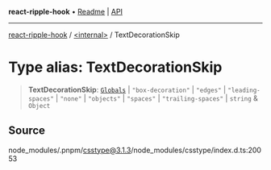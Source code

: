 **react-ripple-hook** • [Readme](../../README.md) \| [API](../../globals.md)

---

[react-ripple-hook](../../README.md) / [\<internal\>](../README.md) / TextDecorationSkip

# Type alias: TextDecorationSkip

> **TextDecorationSkip**: [`Globals`](Globals.md) \| `"box-decoration"` \| `"edges"` \| `"leading-spaces"` \| `"none"` \| `"objects"` \| `"spaces"` \| `"trailing-spaces"` \| `string` & `Object`

## Source

node_modules/.pnpm/csstype@3.1.3/node_modules/csstype/index.d.ts:20053
